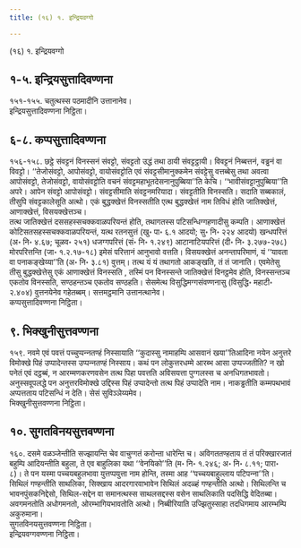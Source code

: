 ```yaml
---
title: (१६) १. इन्द्रियवग्गो

---
```

(१६) १. इन्द्रियवग्गो  


## १-५. इन्द्रियसुत्तादिवण्णना

१५१-१५५. चतुत्थस्स पठमादीनि उत्तानानेव।  
इन्द्रियसुत्तादिवण्णना निट्ठिता।  


## ६-८. कप्पसुत्तादिवण्णना

१५६-१५८. छट्ठे संवट्टनं विनस्सनं संवट्टो, संवट्टतो उद्धं तथा ठायी संवट्टट्ठायी। विवट्टनं निब्बत्तनं, वड्ढनं वा विवट्टो। ‘‘तेजोसंवट्टो, आपोसंवट्टो, वायोसंवट्टोति एवं संवट्टसीमानुक्‍कमेन संवट्टेसु वत्तब्बेसु तथा अवत्वा आपोसंवट्टो, तेजोसंवट्टो, वायोसंवट्टोति वचनं संवट्टमहाभूतदेसनानुपुब्बिया’’ति केचि। ‘‘भावीसंवट्टानुपुब्बिया’’ति अपरे। आपेन संवट्टो आपोसंवट्टो। संवट्टसीमाति संवट्टनमरियादा। संवट्टतीति विनस्सति। सदाति सब्बकालं, तीसुपि संवट्टकालेसूति अत्थो। एकं बुद्धक्खेत्तं विनस्सतीति एत्थ बुद्धक्खेत्तं नाम तिविधं होति जातिक्खेत्तं, आणाक्खेत्तं, विसयक्खेत्तञ्‍च।  
तत्थ जातिक्खेत्तं दससहस्सचक्‍कवाळपरियन्तं होति, तथागतस्स पटिसन्धिग्गहणादीसु कम्पति। आणाक्खेत्तं कोटिसतसहस्सचक्‍कवाळपरियन्तं, यत्थ रतनसुत्तं (खु॰ पा॰ ६.१ आदयो; सु॰ नि॰ २२४ आदयो) खन्धपरित्तं (अ॰ नि॰ ४.६७; चूळव॰ २५१) धजग्गपरित्तं (सं॰ नि॰ १.२४९) आटानाटियपरित्तं (दी॰ नि॰ ३.२७७-२७८) मोरपरित्तन्ति (जा॰ १.२.१७-१८) इमेसं परित्तानं आनुभावो वत्तति। विसयक्खेत्तं अनन्तापरिमाणं, यं ‘‘यावता वा पनाकङ्खेय्या’’ति (अ॰ नि॰ ३.८१) वुत्तम्। तत्थ यं यं तथागतो आकङ्खति, तं तं जानाति। एवमेतेसु तीसु बुद्धक्खेत्तेसु एकं आणाक्खेत्तं विनस्सति , तस्मिं पन विनस्सन्ते जातिक्खेत्तं विनट्ठमेव होति, विनस्सन्तञ्‍च एकतोव विनस्सति, सण्ठहन्तञ्‍च एकतोव सण्ठहति। सेसमेत्थ विसुद्धिमग्गसंवण्णनासु (विसुद्धि॰ महाटी॰ २.४०४) वुत्तनयेनेव गहेतब्बम्। सत्तमट्ठमानि उत्तानत्थानेव।  
कप्पसुत्तादिवण्णना निट्ठिता।  


## ९. भिक्खुनीसुत्तवण्णना

१५९. नवमे एवं पवत्तं पच्‍चुप्पन्‍नतण्हं निस्सायाति ‘‘कुदास्सु नामाहम्पि आसवानं खया’’तिआदिना नयेन अनुत्तरे विमोक्खे पिहं उप्पादेन्तस्स उप्पन्‍नतण्हं निस्साय। कथं पन लोकुत्तरधम्मे आरब्भ आसा उप्पज्‍जतीति? न खो पनेतं एवं दट्ठब्बं, न आरम्मणकरणवसेन तत्थ पिहा पवत्तति अविसयत्ता पुग्गलस्स च अनधिगतभावतो। अनुस्सवूपलद्धे पन अनुत्तरविमोक्खे उद्दिस्स पिहं उप्पादेन्तो तत्थ पिहं उप्पादेति नाम। नाकड्ढतीति कम्मपथभावं अप्पत्तताय पटिसन्धिं न देति। सेसं सुविञ्‍ञेय्यमेव।  
भिक्खुनीसुत्तवण्णना निट्ठिता।  


## १०. सुगतविनयसुत्तवण्णना

१६०. दसमे वळञ्‍जेन्तीति सज्झायन्ति चेव वाचुग्गतं करोन्ता धारेन्ति च। अविगततण्हताय तं तं परिक्खारजातं बहुम्पि आदियन्तीति बहुला, ते एव बाहुलिका यथा ‘‘वेनयिको’’ति (म॰ नि॰ १.२४६; अ॰ नि॰ ८.११; पारा॰ ८)। ते पन यस्मा पच्‍चयबहुलभावा युत्तप्पयुत्ता नाम होन्ति, तस्मा आह ‘‘पच्‍चयबाहुल्‍लाय पटिपन्‍ना’’ति। सिथिलं गण्हन्तीति साथलिका, सिक्खाय आदरगारवाभावेन सिथिलं अदळ्हं गण्हन्तीति अत्थो। सिथिलन्ति च भावनपुंसकनिद्देसो, सिथिल-सद्देन वा समानत्थस्स साथलसद्दस्स वसेन साथलिकाति पदसिद्धि वेदितब्बा। अवगमनतोति अधोगमनतो, ओरम्भागियभावतोति अत्थो। निब्बीरियाति उज्झितुस्साहा तदधिगमाय आरम्भम्पि अकुरुमाना।  
सुगतविनयसुत्तवण्णना निट्ठिता।  
इन्द्रियवग्गवण्णना निट्ठिता।  